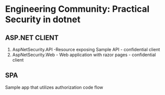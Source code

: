 # Engineering Community: Practical Security in dotnet
## ASP.NET CLIENT
1. AspNetSecurity.API -Resource exposing Sample API - confidential client
2. AspNetSecurity.Web - Web application with razor pages - confidential client
## SPA 
Sample app that utilizes authorization code flow
